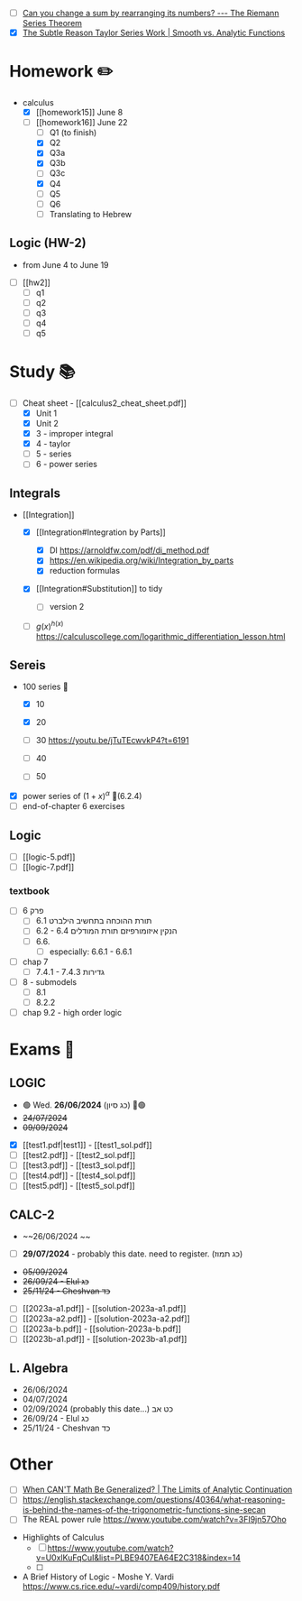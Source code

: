 



- [ ] [Can you change a sum by rearranging its numbers? --- The Riemann Series Theorem](https://www.youtube.com/watch?v=U0w0f0PDdPA&t=547s "Can you change a sum by rearranging its numbers? --- The Riemann Series Theorem")
- [x] [The Subtle Reason Taylor Series Work | Smooth vs. Analytic Functions](https://www.youtube.com/watch?v=0HaBNdmUWXY "The Subtle Reason Taylor Series Work | Smooth vs. Analytic Functions")

# Homework ✏️

- calculus
	- [x] [[homework15]] June 8
	- [ ] [[homework16]] June 22
		- [ ] Q1 (to finish)
		- [x] Q2
		- [x] Q3a
		- [x] Q3b
		- [ ] Q3c
		- [x] Q4
		- [ ] Q5
		- [ ] Q6
		- [ ] Translating to Hebrew 

## Logic (HW-2)

- from June 4 to June 19 
- [ ] [[hw2]]
	- [ ] q1
	- [ ] q2
	- [ ] q3
	- [ ] q4
	- [ ] q5

# Study 📚

- [ ] Cheat sheet - [[calculus2_cheat_sheet.pdf]] 
	- [x] Unit 1
	- [x] Unit 2
	- [x] 3 - improper integral
	- [x] 4 - taylor 
	- [ ] 5 - series
	- [ ] 6 - power series

## Integrals 

- [[Integration]]
	- [x] [[Integration#Integration by Parts]]
		- [x] DI https://arnoldfw.com/pdf/di_method.pdf 
		- [x] https://en.wikipedia.org/wiki/Integration_by_parts
		- [x] reduction formulas 
	- [x] [[Integration#Substitution]] to tidy 
		- [ ] version 2

	- [ ] $g(x)^{h(x)}$ https://calculuscollege.com/logarithmic_differentiation_lesson.html


## Sereis 

- 100 series 💪
	- [x] 10
	- [x] 20 
	- [ ] 30 https://youtu.be/jTuTEcwvkP4?t=6191
	- [ ] 40 
	- [ ] 50


- [x] power series of $(1+x)^{\alpha}$ 📙(6.2.4)
- [ ] end-of-chapter 6 exercises

## Logic

- [ ] [[logic-5.pdf]] 
- [ ] [[logic-7.pdf]]

### textbook

- [ ] פרק 6
	- [ ] 6.1 תורת ההוכחה בתחשיב הילברט
	- [ ] 6.2 - 6.4      הנקין איזומורפיזם תורת המודלים
	- [ ] 6.6.    
		- [ ] especially: 6.6.1 - 6.6.1
- [ ] chap 7
	- [ ] 7.4.1 - 7.4.3 גדירות
- [ ] 8 - submodels
	- [ ] 8.1
	- [ ] 8.2.2
- [ ] chap 9.2 - high order logic

# Exams 💪

## LOGIC

- 🟢 Wed. **26/06/2024** (כג סיון) 📅🟢
- ~~24/07/2024~~
- ~~09/09/2024~~

- [x] [[test1.pdf|test1]] - [[test1_sol.pdf]]
- [ ] [[test2.pdf]] - [[test2_sol.pdf]]
- [ ] [[test3.pdf]] - [[test3_sol.pdf]]
- [ ] [[test4.pdf]] - [[test4_sol.pdf]]
- [ ] [[test5.pdf]] - [[test5_sol.pdf]]

## CALC-2

- ~~26/06/2024 ~~
- [ ] **29/07/2024** - probably this date. need to register. (כג תמוז)
- ~~05/09/2024~~
- ~~26/09/24 - Elul כג~~
- ~~25/11/24 - Cheshvan כד~~

- [ ] [[2023a-a1.pdf]] - [[solution-2023a-a1.pdf]]
- [ ] [[2023a-a2.pdf]] - [[solution-2023a-a2.pdf]]
- [ ] [[2023a-b.pdf]] - [[solution-2023a-b.pdf]]
- [ ] [[2023b-a1.pdf]] - [[solution-2023b-a1.pdf]]

## L. Algebra


- 26/06/2024
- 04/07/2024 
- 02/09/2024 (probably this date...) כט אב
- 26/09/24 - Elul כג
- 25/11/24 - Cheshvan כד

# Other

- [ ] [When CAN'T Math Be Generalized? | The Limits of Analytic Continuation](https://www.youtube.com/watch?v=krtf-v19TJg&t=166s "When CAN'T Math Be Generalized? | The Limits of Analytic Continuation")
- [ ] https://english.stackexchange.com/questions/40364/what-reasoning-is-behind-the-names-of-the-trigonometric-functions-sine-secan
- [ ] The REAL power rule https://www.youtube.com/watch?v=3FI9jn57Oho
- Highlights of Calculus
	- [ ] https://www.youtube.com/watch?v=U0xlKuFqCuI&list=PLBE9407EA64E2C318&index=14
	- [ ] 



- A Brief History of Logic - Moshe Y. Vardi https://www.cs.rice.edu/~vardi/comp409/history.pdf